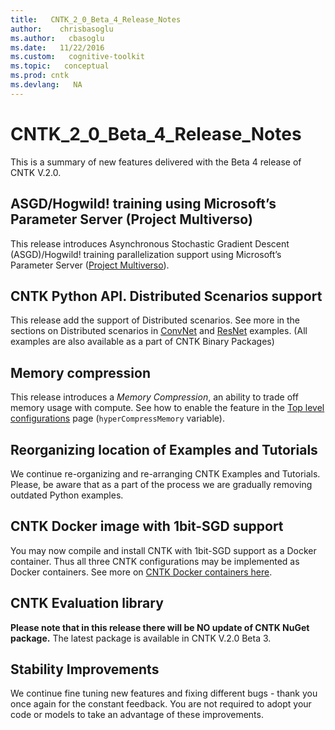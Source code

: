 ```yaml
---
title:   CNTK_2_0_Beta_4_Release_Notes
author:    chrisbasoglu
ms.author:   cbasoglu
ms.date:   11/22/2016
ms.custom:   cognitive-toolkit
ms.topic:   conceptual
ms.prod: cntk
ms.devlang:   NA
---
```


# CNTK_2_0_Beta_4_Release_Notes

This is a summary of new features delivered with the Beta 4 release of CNTK V.2.0.

## ASGD/Hogwild! training using Microsoft’s Parameter Server (Project Multiverso)

This release introduces Asynchronous Stochastic Gradient Descent (ASGD)/Hogwild! training parallelization support using Microsoft’s Parameter Server ([Project Multiverso](https://github.com/Microsoft/multiverso)).

## CNTK Python API. Distributed Scenarios support

This release add the support of Distributed scenarios. See more in the sections on Distributed scenarios in [ConvNet](https://github.com/Microsoft/CNTK/tree/release/latest/Examples/Image/Classification/ConvNet/Python/README.md) and [ResNet](https://github.com/Microsoft/CNTK/tree/release/latest/Examples/Image/Classification/ResNet/Python/README.md) examples. (All examples are also available as a part of CNTK Binary Packages)

## Memory compression

This release introduces a *Memory Compression*, an ability to trade off memory usage with compute. See how to enable the feature in the [Top level configurations](../BrainScript-Top-level-configurations.md#forcedeterministicalgorithms) page (```hyperCompressMemory``` variable).

## Reorganizing location of Examples and Tutorials

We continue re-organizing and re-arranging CNTK Examples and Tutorials. Please, be aware that as a part of the process we are gradually removing outdated Python examples.

## CNTK Docker image with 1bit-SGD support

You may now compile and install CNTK with 1bit-SGD support as a Docker container. Thus all three CNTK configurations may be implemented as Docker containers. See more on [CNTK Docker containers here](https://github.com/Microsoft/CNTK/tree/release/latest/Tools/docker/README.md). 

## CNTK Evaluation library

**Please note that in this release there will be NO update of CNTK NuGet package.** The latest package is available in CNTK V.2.0 Beta 3.


## Stability Improvements

We continue fine tuning new features and fixing different bugs - thank you once again for the constant feedback. You are not required to adopt your code or models to take an advantage of these improvements.
